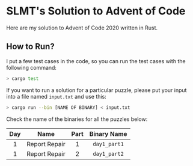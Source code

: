 # SLMT's Solution to Advent of Code

Here are my solution to Advent of Code 2020 written in Rust.

## How to Run?

I put a few test cases in the code, so you can run the test cases with the following command:

```bash
> cargo test
```

If you want to run a solution for a particular puzzle, please put your input into a file named `input.txt` and use this:

```bash
> cargo run --bin [NAME OF BINARY] < input.txt
```

Check the name of the binaries for all the puzzles below:

| Day | Name | Part | Binary Name |
|:-:|:-:|:-:|:-:|
| 1 | Report Repair | 1 | `day1_part1` |
| 1 | Report Repair | 2 | `day1_part2` |
